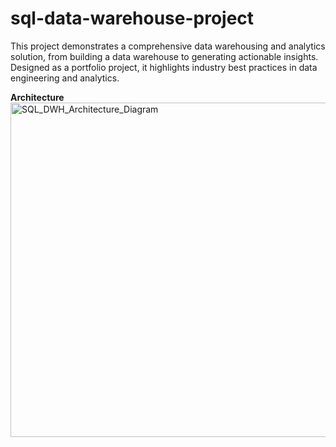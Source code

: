 # sql-data-warehouse-project
This project demonstrates a comprehensive data warehousing and analytics solution, from building a data warehouse to generating actionable insights. Designed as a portfolio project, it highlights industry best practices in data engineering and analytics.

**Architecture**
<img width="535" alt="SQL_DWH_Architecture_Diagram" src="https://github.com/user-attachments/assets/4d0da2c7-c5f4-4b84-be98-eba18da5eac5" />
